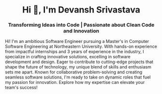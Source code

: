 <h1 align="center">Hi 👋, I'm Devansh Srivastava</h1>
<h3 align="center">Transforming Ideas into Code | Passionate about Clean Code and Innovation</h3>
<p>
  Hi! I'm an ambitious Software Engineer pursuing a Master's in Computer Software Engineering at Northeastern University. With hands-on experience from impactful internships and 3 years of experience in the industry, I specialize in crafting innovative solutions, excelling in software development and design. Eager to contribute to cutting-edge projects that shape the future of technology, my unique blend of skills and enthusiasm sets me apart. Known for collaborative problem-solving and creating seamless software solutions, I'm ready to take on dynamic roles that fuel my passion for innovation. Explore how my expertise can elevate your team's success!
</p>
